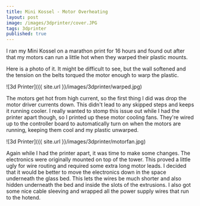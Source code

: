 ```yaml
---
title: Mini Kossel - Motor Overheating
layout: post
image: /images/3dprinter/cover.JPG
tags: 3dprinter
published: true
---
```


I ran my Mini Kossel on a marathon print for 16 hours and found out after that my motors can run a little hot when they warped their plastic mounts.
<!-- more -->
Here is a photo of it. It might be difficult to see, but the wall softened and the tension on the belts torqued the motor enough to warp the plastic.

![3d Printer]({{ site.url }}/images/3dprinter/warped.jpg)

The motors get hot from high current, so the first thing I did was drop the motor driver currents down. This didn't lead to any skipped steps and keeps it running cooler. I really wanted to stomp this issue out while I had the printer apart though, so I printed up these motor cooling fans. They're wired up to the controller board to automatically turn on when the motors are running, keeping them cool and my plastic unwarped.

![3d Printer]({{ site.url }}/images/3dprinter/motorfan.jpg)

Again while I had the printer apart, it was time to make some changes. The electronics were originally mounted on top of the tower. This proved a little ugly for wire routing and required some extra long motor leads. I decided that it would be better to move the electronics down in the space underneath the glass bed. This lets the wires be much shorter and also hidden underneath the bed and inside the slots of the extrusions. I also got some nice cable sleeving and wrapped all the power supply wires that run to the hotend.